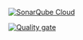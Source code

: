 [![SonarQube Cloud](https://sonarcloud.io/images/project_badges/sonarcloud-light.svg)](https://sonarcloud.io/summary/new_code?id=Toru45_belajar-fundamental-front-end)

[![Quality gate](https://sonarcloud.io/api/project_badges/quality_gate?project=Toru45_belajar-fundamental-front-end)](https://sonarcloud.io/summary/new_code?id=Toru45_belajar-fundamental-front-end)